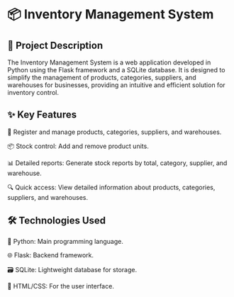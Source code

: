 # 📦 Inventory Management System

## 🚀 Project Description

The Inventory Management System is a web application developed in Python using the Flask framework and a SQLite database. It is designed to simplify the management of products, categories, suppliers, and warehouses for businesses, providing an intuitive and efficient solution for inventory control.

## ✨ Key Features

📝 Register and manage products, categories, suppliers, and warehouses.

📦 Stock control: Add and remove product units.

📊 Detailed reports: Generate stock reports by total, category, supplier, and warehouse.

🔍 Quick access: View detailed information about products, categories, suppliers, and warehouses.

## 🛠️ Technologies Used

🐍 Python: Main programming language.

🌐 Flask: Backend framework.

🗃️ SQLite: Lightweight database for storage.

🎨 HTML/CSS: For the user interface.
